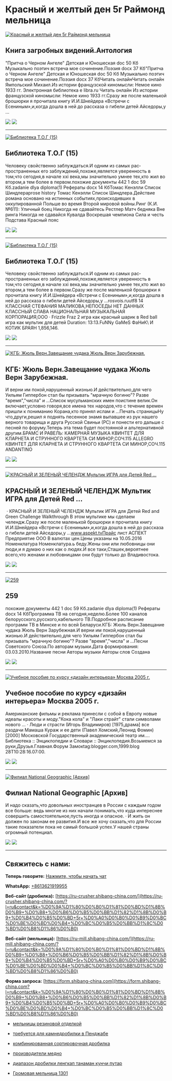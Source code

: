 # Красный и желтый ден 5r Раймонд мельница

<a href="https://swt.shibang-china.com/?l=ru&img&k=%D0%9A%D1%80%D0%B0%D1%81%D0%BD%D1%8B%D0%B9+%D0%B8+%D0%B6%D0%B5%D0%BB%D1%82%D1%8B%D0%B9+%D0%B4%D0%B5%D0%BD+5r+%D0%A0%D0%B0%D0%B9%D0%BC%D0%BE%D0%BD%D0%B4+%D0%BC%D0%B5%D0%BB%D1%8C%D0%BD%D0%B8%D1%86%D0%B0" target="_blank">![Красный и желтый ден 5r Раймонд мельница](http://static.shibang-china.com/all-800x300/1386.jpg)</a>

## Книга загробных видений.Антология
&quot;Притча о Черном Ангеле&quot; Детская и Юношеская doc 50 Кб Музыкально поэтич встреча мое сочинение.Поэзия docx 37 Кб&quot;Притча о Черном Ангеле&quot; Детская и Юношеская doc 50 Кб Музыкально поэтич встреча мое сочинение.Поэзия docx 37 КбЧитать онлайнЧитать онлайн Ямпольский Михаил.Из истории французской киномысли: Немое кино 1933 гг. Электронная библиотека e libra.ru Читать онлайн Из истории французской киномысли: Немое кино 1933 гг.Сразу же после маленькой брошюрки я прочитала книгу И.И.Шнейдера &#171;Встречи с Есениным&#187;,и,когда дошла в ней до рассказа о гибели детей Айседоры,у …


<a href="https://whatsapp.shibangsoft.com/WhatsApp.php" target="_blank" title="WhatsApp">![](http://static.shibang-china.com/icon/whatsapp.png)</a> <a href="https://swt.shibang-china.com/?l=ru&icon&k=%D0%9A%D1%80%D0%B0%D1%81%D0%BD%D1%8B%D0%B9+%D0%B8+%D0%B6%D0%B5%D0%BB%D1%82%D1%8B%D0%B9+%D0%B4%D0%B5%D0%BD+5r+%D0%A0%D0%B0%D0%B9%D0%BC%D0%BE%D0%BD%D0%B4+%D0%BC%D0%B5%D0%BB%D1%8C%D0%BD%D0%B8%D1%86%D0%B0" target="_blank">![](http://static.shibang-china.com/icon/chat-ru.png)</a>

---

<a href="https://swt.shibang-china.com/?l=ru&img&k=%D0%9A%D1%80%D0%B0%D1%81%D0%BD%D1%8B%D0%B9+%D0%B8+%D0%B6%D0%B5%D0%BB%D1%82%D1%8B%D0%B9+%D0%B4%D0%B5%D0%BD+5r+%D0%A0%D0%B0%D0%B9%D0%BC%D0%BE%D0%BD%D0%B4+%D0%BC%D0%B5%D0%BB%D1%8C%D0%BD%D0%B8%D1%86%D0%B0" target="_blank">![Библиотека Т.О.Г (15)](http://static.shibang-china.com/all-800x300/936.jpg)</a>

## Библиотека Т.О.Г (15)
Человеку свойственно заблуждаться.И одним из самых рас&#173;пространенных его заблуждений,похоже,является уверенность в том,что сегодня,в начале xxi века,мы значительно умнее тех,кто жил во втором,а тем более в первом.похожие документы 442 1 doc 59 Кб.zadanie dlya diploma(1) Рефераты docx 14 КбТомас Кенэлли Список Шиндлераprose history Томас Кенэлли Список Шиндлера.Действие романа основано на истинных событиях,происходивших в оккупированной Польше во время Второй мировой войны.Ринг (К.И.№611): Уличный боец Никогда не сдавайтесь Рестлер Матч бедняка Вне ринга Никогда не сдавайся Кувалда Воскрешая чемпиона Сила и честь Подстава Красный пояс


<a href="https://whatsapp.shibangsoft.com/WhatsApp.php" target="_blank" title="WhatsApp">![](http://static.shibang-china.com/icon/whatsapp.png)</a> <a href="https://swt.shibang-china.com/?l=ru&icon&k=%D0%9A%D1%80%D0%B0%D1%81%D0%BD%D1%8B%D0%B9+%D0%B8+%D0%B6%D0%B5%D0%BB%D1%82%D1%8B%D0%B9+%D0%B4%D0%B5%D0%BD+5r+%D0%A0%D0%B0%D0%B9%D0%BC%D0%BE%D0%BD%D0%B4+%D0%BC%D0%B5%D0%BB%D1%8C%D0%BD%D0%B8%D1%86%D0%B0" target="_blank">![](http://static.shibang-china.com/icon/chat-ru.png)</a>

---

<a href="https://swt.shibang-china.com/?l=ru&img&k=%D0%9A%D1%80%D0%B0%D1%81%D0%BD%D1%8B%D0%B9+%D0%B8+%D0%B6%D0%B5%D0%BB%D1%82%D1%8B%D0%B9+%D0%B4%D0%B5%D0%BD+5r+%D0%A0%D0%B0%D0%B9%D0%BC%D0%BE%D0%BD%D0%B4+%D0%BC%D0%B5%D0%BB%D1%8C%D0%BD%D0%B8%D1%86%D0%B0" target="_blank">![Библиотека Т.О.Г (15)](http://static.shibang-china.com/all-800x300/742.jpg)</a>

## Библиотека Т.О.Г (15)
Человеку свойственно заблуждаться.И одним из самых рас&#173;пространенных его заблуждений,похоже,является уверенность в том,что сегодня,в начале xxi века,мы значительно умнее тех,кто жил во втором,а тем более в первом.Сразу же после маленькой брошюрки я прочитала книгу И.И.Шнейдера &#171;Встречи с Есениным&#187;,и,когда дошла в ней до рассказа о гибели детей Айседоры,у …rosvois.ruutf8 14 КЛАССНАЯ СТЕФАНИЯ МАЛИКОВА,НЕПОСЕДЫ НЕТ ДАННЫХ КЛАССНЫЙ СЛАВА НАЦИОНАЛЬНАЯ МУЗЫКАЛЬНАЯ КОРПОРАЦИЯ,ООО&nbsp;&#0183;&#32;Frizzle Fraz 2 игра как красный шарик в Red ball игра как мультик для детей Duration: 13:13.FuNNy GaMeS ФаНиК\ И КОТИК БРАЯН 1,856,146.


<a href="https://whatsapp.shibangsoft.com/WhatsApp.php" target="_blank" title="WhatsApp">![](http://static.shibang-china.com/icon/whatsapp.png)</a> <a href="https://swt.shibang-china.com/?l=ru&icon&k=%D0%9A%D1%80%D0%B0%D1%81%D0%BD%D1%8B%D0%B9+%D0%B8+%D0%B6%D0%B5%D0%BB%D1%82%D1%8B%D0%B9+%D0%B4%D0%B5%D0%BD+5r+%D0%A0%D0%B0%D0%B9%D0%BC%D0%BE%D0%BD%D0%B4+%D0%BC%D0%B5%D0%BB%D1%8C%D0%BD%D0%B8%D1%86%D0%B0" target="_blank">![](http://static.shibang-china.com/icon/chat-ru.png)</a>

---

<a href="https://swt.shibang-china.com/?l=ru&img&k=%D0%9A%D1%80%D0%B0%D1%81%D0%BD%D1%8B%D0%B9+%D0%B8+%D0%B6%D0%B5%D0%BB%D1%82%D1%8B%D0%B9+%D0%B4%D0%B5%D0%BD+5r+%D0%A0%D0%B0%D0%B9%D0%BC%D0%BE%D0%BD%D0%B4+%D0%BC%D0%B5%D0%BB%D1%8C%D0%BD%D0%B8%D1%86%D0%B0" target="_blank">![КГБ: Жюль Верн.Завещание чудака Жюль Верн Зарубежная.](http://static.shibang-china.com/all-800x300/426.jpg)</a>

## КГБ: Жюль Верн.Завещание чудака Жюль Верн Зарубежная.
И верни им покой,нарушенный жизнью.И действительно,для чего Уильям Гиппербон стал бы призывать &quot;мрачную богиню&quot;? Разве &quot;время&quot;,&quot;числа&quot; и …Список мусульманских имен поистине велик.Он включает,условно говоря,все имена тех народов,что с течение времен пришли к пониманию Корана,кто принял ислам и …Печать страницыНу что,други,решил я поднять песенное знамя выпавшее из рук нашего верного товарища и друга Русской Свиньи (РС) и понести его дальше с песней по форуму.Теперь эта тема будет постоянной и альтернативной другим.БРАМС И РАВЕЛЬ: КАМЕРНАЯ МУЗЫКА КВИНТЕТ ДЛЯ КЛАРНЕТА И СТРУННОГО КВАРТЕТА СИ МИНОР,СОЧ.115 ALLEGRO КВИНТЕТ ДЛЯ КЛАРНЕТА И СТРУННОГО КВАРТЕТА СИ МИНОР,СОЧ.115 ANDANTINO


<a href="https://whatsapp.shibangsoft.com/WhatsApp.php" target="_blank" title="WhatsApp">![](http://static.shibang-china.com/icon/whatsapp.png)</a> <a href="https://swt.shibang-china.com/?l=ru&icon&k=%D0%9A%D1%80%D0%B0%D1%81%D0%BD%D1%8B%D0%B9+%D0%B8+%D0%B6%D0%B5%D0%BB%D1%82%D1%8B%D0%B9+%D0%B4%D0%B5%D0%BD+5r+%D0%A0%D0%B0%D0%B9%D0%BC%D0%BE%D0%BD%D0%B4+%D0%BC%D0%B5%D0%BB%D1%8C%D0%BD%D0%B8%D1%86%D0%B0" target="_blank">![](http://static.shibang-china.com/icon/chat-ru.png)</a>

---

<a href="https://swt.shibang-china.com/?l=ru&img&k=%D0%9A%D1%80%D0%B0%D1%81%D0%BD%D1%8B%D0%B9+%D0%B8+%D0%B6%D0%B5%D0%BB%D1%82%D1%8B%D0%B9+%D0%B4%D0%B5%D0%BD+5r+%D0%A0%D0%B0%D0%B9%D0%BC%D0%BE%D0%BD%D0%B4+%D0%BC%D0%B5%D0%BB%D1%8C%D0%BD%D0%B8%D1%86%D0%B0" target="_blank">![КРАСНЫЙ И ЗЕЛЕНЫЙ ЧЕЛЕНДЖ Мультик ИГРА для Детей Red …](http://static.shibang-china.com/all-800x300/1245.jpg)</a>

## КРАСНЫЙ И ЗЕЛЕНЫЙ ЧЕЛЕНДЖ Мультик ИГРА для Детей Red …
&nbsp;&#0183;&#32;КРАСНЫЙ И ЗЕЛЕНЫЙ ЧЕЛЕНДЖ Мультик ИГРА для Детей Red and Green Challenge Walkthrough В этом мультике мы сделаем челендж.Сразу же после маленькой брошюрки я прочитала книгу И.И.Шнейдера &#171;Встречи с Есениным&#187;,и,когда дошла в ней до рассказа о гибели детей Айседоры,у …www.aspekt.tvПрайс лист АСПЕКТ Предприятие ООО В валютах цен.Цены указаны на 10.05.2016 Номенклатура Номенклатура.ь беду.Жены они или любовницы они люди,и я думаю о них как о людях.И все таки,Сташек,вероятнее всего,что женами и любовницами они будут только до Владивостока.


<a href="https://whatsapp.shibangsoft.com/WhatsApp.php" target="_blank" title="WhatsApp">![](http://static.shibang-china.com/icon/whatsapp.png)</a> <a href="https://swt.shibang-china.com/?l=ru&icon&k=%D0%9A%D1%80%D0%B0%D1%81%D0%BD%D1%8B%D0%B9+%D0%B8+%D0%B6%D0%B5%D0%BB%D1%82%D1%8B%D0%B9+%D0%B4%D0%B5%D0%BD+5r+%D0%A0%D0%B0%D0%B9%D0%BC%D0%BE%D0%BD%D0%B4+%D0%BC%D0%B5%D0%BB%D1%8C%D0%BD%D0%B8%D1%86%D0%B0" target="_blank">![](http://static.shibang-china.com/icon/chat-ru.png)</a>

---

<a href="https://swt.shibang-china.com/?l=ru&img&k=%D0%9A%D1%80%D0%B0%D1%81%D0%BD%D1%8B%D0%B9+%D0%B8+%D0%B6%D0%B5%D0%BB%D1%82%D1%8B%D0%B9+%D0%B4%D0%B5%D0%BD+5r+%D0%A0%D0%B0%D0%B9%D0%BC%D0%BE%D0%BD%D0%B4+%D0%BC%D0%B5%D0%BB%D1%8C%D0%BD%D0%B8%D1%86%D0%B0" target="_blank">![259](http://static.shibang-china.com/all-800x300/102.jpg)</a>

## 259
похожие документы 442 1 doc 59 Кб.zadanie dlya diploma(1) Рефераты docx 14 КбПрограмма ТВ на сегодня,неделю.Более 100 каналов белорусского,русского,кабельного ТВ.Подробное расписание программ ТВ в Минске и по всей Беларуси.КГБ: Жюль Верн.Завещание чудака Жюль Верн Зарубежная.И верни им покой,нарушенный жизнью.И действительно,для чего Уильям Гиппербон стал бы призывать &quot;мрачную богиню&quot;? Разве &quot;время&quot;,&quot;числа&quot; и …Песни Советского Союза.По авторам музыки.Дата формирования: 03.03.2010.Название песни Авторы музыки Авторы слов Создана


<a href="https://whatsapp.shibangsoft.com/WhatsApp.php" target="_blank" title="WhatsApp">![](http://static.shibang-china.com/icon/whatsapp.png)</a> <a href="https://swt.shibang-china.com/?l=ru&icon&k=%D0%9A%D1%80%D0%B0%D1%81%D0%BD%D1%8B%D0%B9+%D0%B8+%D0%B6%D0%B5%D0%BB%D1%82%D1%8B%D0%B9+%D0%B4%D0%B5%D0%BD+5r+%D0%A0%D0%B0%D0%B9%D0%BC%D0%BE%D0%BD%D0%B4+%D0%BC%D0%B5%D0%BB%D1%8C%D0%BD%D0%B8%D1%86%D0%B0" target="_blank">![](http://static.shibang-china.com/icon/chat-ru.png)</a>

---

<a href="https://swt.shibang-china.com/?l=ru&img&k=%D0%9A%D1%80%D0%B0%D1%81%D0%BD%D1%8B%D0%B9+%D0%B8+%D0%B6%D0%B5%D0%BB%D1%82%D1%8B%D0%B9+%D0%B4%D0%B5%D0%BD+5r+%D0%A0%D0%B0%D0%B9%D0%BC%D0%BE%D0%BD%D0%B4+%D0%BC%D0%B5%D0%BB%D1%8C%D0%BD%D0%B8%D1%86%D0%B0" target="_blank">![Учебное пособие по курсу &#171;дизайн интерьера&#187; Москва 2005 г.](http://static.shibang-china.com/all-800x300/927.jpg)</a>

## Учебное пособие по курсу &#171;дизайн интерьера&#187; Москва 2005 г.
Американские фильмы и реклама принесли с собой в Европу новые идеалы красоты и моду.&quot;Кока кола&quot; и &quot;Лаки страйт&quot; стали символами нового …&nbsp;&#0183;&#32;Люди и страсти (Игорь Владимиров) [1975,драма] все раздачи Мамаша Кураж и ее дети (Павел Хомский,Леонид Фомин) [2000] Московской Государственный академический театр им.…Библиотека :: Энциклопедии и Словари :: Энциклопедия.Возьмемся за руки,Друзья.Главная.Форум Замокtag:blogger.com,1999:blog 28T10:28:16.07:00.


<a href="https://whatsapp.shibangsoft.com/WhatsApp.php" target="_blank" title="WhatsApp">![](http://static.shibang-china.com/icon/whatsapp.png)</a> <a href="https://swt.shibang-china.com/?l=ru&icon&k=%D0%9A%D1%80%D0%B0%D1%81%D0%BD%D1%8B%D0%B9+%D0%B8+%D0%B6%D0%B5%D0%BB%D1%82%D1%8B%D0%B9+%D0%B4%D0%B5%D0%BD+5r+%D0%A0%D0%B0%D0%B9%D0%BC%D0%BE%D0%BD%D0%B4+%D0%BC%D0%B5%D0%BB%D1%8C%D0%BD%D0%B8%D1%86%D0%B0" target="_blank">![](http://static.shibang-china.com/icon/chat-ru.png)</a>

---

<a href="https://swt.shibang-china.com/?l=ru&img&k=%D0%9A%D1%80%D0%B0%D1%81%D0%BD%D1%8B%D0%B9+%D0%B8+%D0%B6%D0%B5%D0%BB%D1%82%D1%8B%D0%B9+%D0%B4%D0%B5%D0%BD+5r+%D0%A0%D0%B0%D0%B9%D0%BC%D0%BE%D0%BD%D0%B4+%D0%BC%D0%B5%D0%BB%D1%8C%D0%BD%D0%B8%D1%86%D0%B0" target="_blank">![Филиал National Geographic [Архив]](http://static.shibang-china.com/all-800x300/1519.jpg)</a>

## Филиал National Geographic [Архив]
И надо сказать,что довольных иностранцев в России с каждым годом все больше: ведь многие из них начали понимать,что куда интереснее совершить самостоятельное,пусть иногда и опасное.&nbsp;&#0183;&#32;И жить он должен по законам ее развития.И все же хочу сказать,что для России такие показатели пока не самый большой успех.У нашей страны огромный потенциал.

<a href="https://whatsapp.shibangsoft.com/WhatsApp.php" target="_blank" title="WhatsApp">![](http://static.shibang-china.com/icon/whatsapp.png)</a> <a href="https://swt.shibang-china.com/?l=ru&icon&k=%D0%9A%D1%80%D0%B0%D1%81%D0%BD%D1%8B%D0%B9+%D0%B8+%D0%B6%D0%B5%D0%BB%D1%82%D1%8B%D0%B9+%D0%B4%D0%B5%D0%BD+5r+%D0%A0%D0%B0%D0%B9%D0%BC%D0%BE%D0%BD%D0%B4+%D0%BC%D0%B5%D0%BB%D1%8C%D0%BD%D0%B8%D1%86%D0%B0" target="_blank">![](http://static.shibang-china.com/icon/chat-ru.png)</a>

---
## Свяжитесь с нами:

**Теперь говорите:** [Нажмите, чтобы начать чат](https://swt.shibang-china.com?l=ru&contact&k=%D0%9A%D1%80%D0%B0%D1%81%D0%BD%D1%8B%D0%B9+%D0%B8+%D0%B6%D0%B5%D0%BB%D1%82%D1%8B%D0%B9+%D0%B4%D0%B5%D0%BD+5r+%D0%A0%D0%B0%D0%B9%D0%BC%D0%BE%D0%BD%D0%B4+%D0%BC%D0%B5%D0%BB%D1%8C%D0%BD%D0%B8%D1%86%D0%B0)

**WhatsApp:**  [+8613621919955](https://whatsapp.shibangsoft.com/WhatsApp.php)

**Веб-сайт (дробилка):** [https://ru-crusher.shibang-china.com/](https://ru-crusher.shibang-china.com/?l=ru&contact&k=%D0%9A%D1%80%D0%B0%D1%81%D0%BD%D1%8B%D0%B9+%D0%B8+%D0%B6%D0%B5%D0%BB%D1%82%D1%8B%D0%B9+%D0%B4%D0%B5%D0%BD+5r+%D0%A0%D0%B0%D0%B9%D0%BC%D0%BE%D0%BD%D0%B4+%D0%BC%D0%B5%D0%BB%D1%8C%D0%BD%D0%B8%D1%86%D0%B0)

**Веб-сайт (мельница):** [https://ru-mill.shibang-china.com/](https://ru-mill.shibang-china.com/?l=ru&contact&k=%D0%9A%D1%80%D0%B0%D1%81%D0%BD%D1%8B%D0%B9+%D0%B8+%D0%B6%D0%B5%D0%BB%D1%82%D1%8B%D0%B9+%D0%B4%D0%B5%D0%BD+5r+%D0%A0%D0%B0%D0%B9%D0%BC%D0%BE%D0%BD%D0%B4+%D0%BC%D0%B5%D0%BB%D1%8C%D0%BD%D0%B8%D1%86%D0%B0)

**Форма запроса:** [https://form.shibang-china.com](https://form.shibang-china.com?l=ru&contact&k=%D0%9A%D1%80%D0%B0%D1%81%D0%BD%D1%8B%D0%B9+%D0%B8+%D0%B6%D0%B5%D0%BB%D1%82%D1%8B%D0%B9+%D0%B4%D0%B5%D0%BD+5r+%D0%A0%D0%B0%D0%B9%D0%BC%D0%BE%D0%BD%D0%B4+%D0%BC%D0%B5%D0%BB%D1%8C%D0%BD%D0%B8%D1%86%D0%B0)

* [мельницы резиновой отделкой](../133/%D0%BC%D0%B5%D0%BB%D1%8C%D0%BD%D0%B8%D1%86%D1%8B%20%D1%80%D0%B5%D0%B7%D0%B8%D0%BD%D0%BE%D0%B2%D0%BE%D0%B9%20%D0%BE%D1%82%D0%B4%D0%B5%D0%BB%D0%BA%D0%BE%D0%B9.md)

* [требуется для камнедробилки в Пенджабе](../133/%D1%82%D1%80%D0%B5%D0%B1%D1%83%D0%B5%D1%82%D1%81%D1%8F%20%D0%B4%D0%BB%D1%8F%20%D0%BA%D0%B0%D0%BC%D0%BD%D0%B5%D0%B4%D1%80%D0%BE%D0%B1%D0%B8%D0%BB%D0%BA%D0%B8%20%D0%B2%20%D0%9F%D0%B5%D0%BD%D0%B4%D0%B6%D0%B0%D0%B1%D0%B5.md)

* [комбинированная сортировочная дробилка](../133/%D0%BA%D0%BE%D0%BC%D0%B1%D0%B8%D0%BD%D0%B8%D1%80%D0%BE%D0%B2%D0%B0%D0%BD%D0%BD%D0%B0%D1%8F%20%D1%81%D0%BE%D1%80%D1%82%D0%B8%D1%80%D0%BE%D0%B2%D0%BE%D1%87%D0%BD%D0%B0%D1%8F%20%D0%B4%D1%80%D0%BE%D0%B1%D0%B8%D0%BB%D0%BA%D0%B0.md)

* [производители медно](../132/%D0%BF%D1%80%D0%BE%D0%B8%D0%B7%D0%B2%D0%BE%D0%B4%D0%B8%D1%82%D0%B5%D0%BB%D0%B8%20%D0%BC%D0%B5%D0%B4%D0%BD%D0%BE.md)

* [диапазон дробилки ленгкап танаман кунчи путар](../132/%D0%B4%D0%B8%D0%B0%D0%BF%D0%B0%D0%B7%D0%BE%D0%BD%20%D0%B4%D1%80%D0%BE%D0%B1%D0%B8%D0%BB%D0%BA%D0%B8%20%D0%BB%D0%B5%D0%BD%D0%B3%D0%BA%D0%B0%D0%BF%20%D1%82%D0%B0%D0%BD%D0%B0%D0%BC%D0%B0%D0%BD%20%D0%BA%D1%83%D0%BD%D1%87%D0%B8%20%D0%BF%D1%83%D1%82%D0%B0%D1%80.md)

* [Громовая мельница 1301](../133/%D0%93%D1%80%D0%BE%D0%BC%D0%BE%D0%B2%D0%B0%D1%8F%20%D0%BC%D0%B5%D0%BB%D1%8C%D0%BD%D0%B8%D1%86%D0%B0%201301.md)